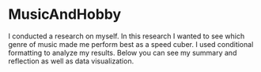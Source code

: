 # MusicAndHobby
I conducted a research on myself. In this research I wanted to see which genre of music made me perform best as a speed cuber. I used conditional formatting to analyze my results. Below you can see my summary and reflection as well as data visualization.
